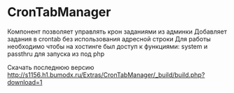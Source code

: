 
# CronTabManager

Компонент позволяет управлять крон заданиями из админки
Добавляет задания в crontab без использования адресной строки
Для работы необходимо чтобы на хостинге был доступ к функциями:  system и passthru для запуска из под php


Скачать последнюю версию
http://s1156.h1.bumodx.ru/Extras/CronTabManager/_build/build.php?download=1
